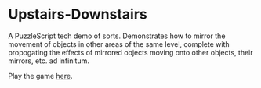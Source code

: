 # Upstairs-Downstairs
A PuzzleScript tech demo of sorts. Demonstrates how to mirror the movement of objects in other areas of the same level, complete with propogating the effects of mirrored objects moving onto other objects, their mirrors, etc. ad infinitum.

Play the game [here](https://www.puzzlescript.net/play.html?p=9044a8b4cf78d6ebd16020bbc1dadb25).
